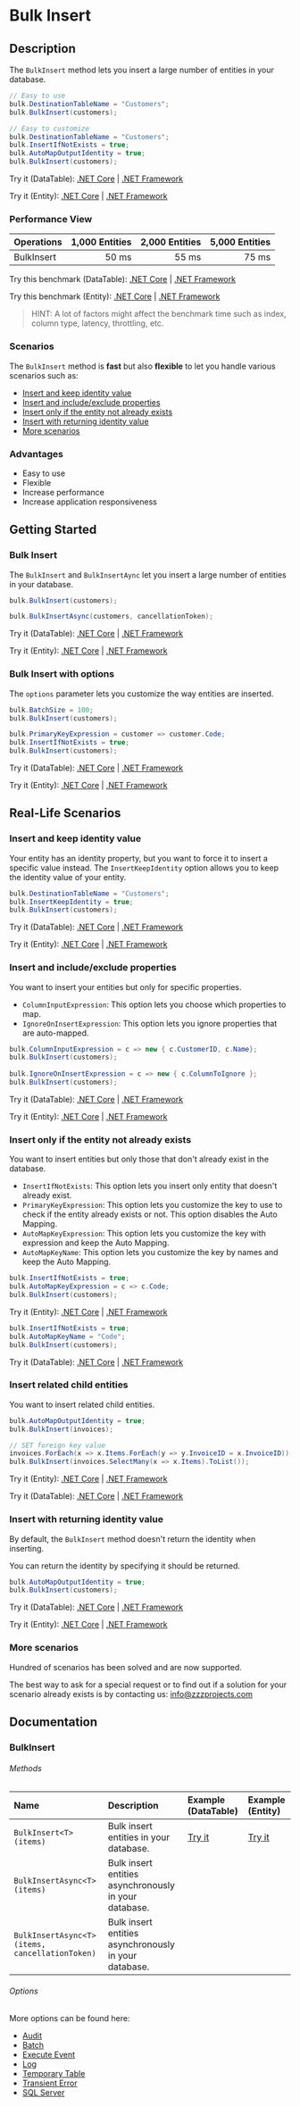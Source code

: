 # Bulk Insert

## Description

The `BulkInsert` method lets you insert a large number of entities in your database.

```csharp
// Easy to use
bulk.DestinationTableName = "Customers";
bulk.BulkInsert(customers);

// Easy to customize
bulk.DestinationTableName = "Customers";
bulk.InsertIfNotExists = true;
bulk.AutoMapOutputIdentity = true;
bulk.BulkInsert(customers);
```

Try it (DataTable): [.NET Core](https://dotnetfiddle.net/gf6m8T) | [.NET Framework](https://dotnetfiddle.net/UtvblA)

Try it (Entity): [.NET Core](https://dotnetfiddle.net/35OrVF) | [.NET Framework](https://dotnetfiddle.net/Nm4Ndu)


### Performance View

| Operations      | 1,000 Entities | 2,000 Entities | 5,000 Entities |
| :-------------- | -------------: | -------------: | -------------: |
| BulkInsert      | 50 ms          | 55 ms          | 75 ms          |

Try this benchmark (DataTable): [.NET Core](https://dotnetfiddle.net/u20yAQ) | [.NET Framework](https://dotnetfiddle.net/op4qjQ)

Try this benchmark (Entity): [.NET Core](https://dotnetfiddle.net/tpdKja) | [.NET Framework](https://dotnetfiddle.net/cHdVFF)

> HINT: A lot of factors might affect the benchmark time such as index, column type, latency, throttling, etc.

### Scenarios
The `BulkInsert` method is **fast** but also **flexible** to let you handle various scenarios such as:
- [Insert and keep identity value](#insert-and-keep-identity-value)
- [Insert and include/exclude properties](#insert-and-includeexclude-properties)
- [Insert only if the entity not already exists](#insert-only-if-the-entity-not-already-exists)
- [Insert with returning identity value](#insert-with-returning-identity-value)
- [More scenarios](#more-scenarios)

### Advantages
- Easy to use
- Flexible
- Increase performance
- Increase application responsiveness

## Getting Started

### Bulk Insert
The `BulkInsert` and `BulkInsertAync` let you insert a large number of entities in your database.

```csharp
bulk.BulkInsert(customers);

bulk.BulkInsertAsync(customers, cancellationToken);
```
Try it (DataTable): [.NET Core](https://dotnetfiddle.net/ZsArtr) | [.NET Framework](https://dotnetfiddle.net/V7BSkx)

Try it (Entity): [.NET Core](https://dotnetfiddle.net/Oaf9dz) | [.NET Framework](https://dotnetfiddle.net/ltMk9u)

### Bulk Insert with options
The `options` parameter lets you customize the way entities are inserted.

```csharp
bulk.BatchSize = 100;
bulk.BulkInsert(customers);

bulk.PrimaryKeyExpression = customer => customer.Code;
bulk.InsertIfNotExists = true;
bulk.BulkInsert(customers);
```
Try it (DataTable): [.NET Core](https://dotnetfiddle.net/YdMN18) | [.NET Framework](https://dotnetfiddle.net/C8kAfL)

Try it (Entity): [.NET Core](https://dotnetfiddle.net/HX11tc) | [.NET Framework](https://dotnetfiddle.net/YzSPKX)

## Real-Life Scenarios

### Insert and keep identity value
Your entity has an identity property, but you want to force it to insert a specific value instead. The `InsertKeepIdentity` option allows you to keep the identity value of your entity.

```csharp
bulk.DestinationTableName = "Customers";
bulk.InsertKeepIdentity = true;
bulk.BulkInsert(customers);
```
Try it (DataTable): [.NET Core](https://dotnetfiddle.net/Ky1t6K) | [.NET Framework](https://dotnetfiddle.net/GwWGpY)

Try it (Entity): [.NET Core](https://dotnetfiddle.net/OMlv89) | [.NET Framework](https://dotnetfiddle.net/04NuC3)

### Insert and include/exclude properties

You want to insert your entities but only for specific properties.

- `ColumnInputExpression`: This option lets you choose which properties to map.
- `IgnoreOnInsertExpression`: This option lets you ignore properties that are auto-mapped.

```csharp
bulk.ColumnInputExpression = c => new { c.CustomerID, c.Name};
bulk.BulkInsert(customers);
            
bulk.IgnoreOnInsertExpression = c => new { c.ColumnToIgnore };
bulk.BulkInsert(customers);
```
Try it (DataTable): [.NET Core](https://dotnetfiddle.net/gk9meY) | [.NET Framework](https://dotnetfiddle.net/xS44Il)

Try it (Entity): [.NET Core](https://dotnetfiddle.net/b5BDTA) | [.NET Framework](https://dotnetfiddle.net/obTRqp)

### Insert only if the entity not already exists
You want to insert entities but only those that don't already exist in the database.

- `InsertIfNotExists`: This option lets you insert only entity that doesn't already exist.
- `PrimaryKeyExpression`: This option lets you customize the key to use to check if the entity already exists or not. This option disables the Auto Mapping.
- `AutoMapKeyExpression`: This option lets you customize the key with expression and keep the Auto Mapping.
- `AutoMapKeyName`: This option lets you customize the key by names and keep the Auto Mapping.

```csharp
bulk.InsertIfNotExists = true;
bulk.AutoMapKeyExpression = c => c.Code;
bulk.BulkInsert(customers);
```
Try it (Entity): [.NET Core](https://dotnetfiddle.net/lKvdhk) | [.NET Framework](https://dotnetfiddle.net/DLMhLv)

```csharp
bulk.InsertIfNotExists = true;
bulk.AutoMapKeyName = "Code";
bulk.BulkInsert(customers);
```
Try it (DataTable): [.NET Core](https://dotnetfiddle.net/BIxSXi) | [.NET Framework](https://dotnetfiddle.net/waYK0E)


### Insert related child entities
You want to insert related child entities.

```csharp
bulk.AutoMapOutputIdentity = true;
bulk.BulkInsert(invoices);

// SET foreign key value            
invoices.ForEach(x => x.Items.ForEach(y => y.InvoiceID = x.InvoiceID));
bulk.BulkInsert(invoices.SelectMany(x => x.Items).ToList());
```
Try it (Entity): [.NET Core](https://dotnetfiddle.net/hlSqpt) | [.NET Framework](https://dotnetfiddle.net/9REv9u)

Try it (DataTable): [.NET Core](https://dotnetfiddle.net/fyfuEf) | [.NET Framework](https://dotnetfiddle.net/zDdjQm)

### Insert with returning identity value
By default, the `BulkInsert` method doesn't return the identity when inserting.

You can return the identity by specifying it should be returned.

```csharp
bulk.AutoMapOutputIdentity = true;
bulk.BulkInsert(customers);
```
Try it (DataTable): [.NET Core](https://dotnetfiddle.net/PyZctu) | [.NET Framework](https://dotnetfiddle.net/g5pSS1)

Try it (Entity): [.NET Core](https://dotnetfiddle.net/ICZEez) | [.NET Framework](https://dotnetfiddle.net/klt6MY)

### More scenarios
Hundred of scenarios has been solved and are now supported.

The best way to ask for a special request or to find out if a solution for your scenario already exists is by contacting us:
info@zzzprojects.com

## Documentation

### BulkInsert

###### Methods

| Name | Description | Example (DataTable) | Example (Entity) |
| :--- | :----------  | :------ | :------ |
| `BulkInsert<T>(items)` | Bulk insert entities in your database. | [Try it](https://dotnetfiddle.net/ikjsmq) | [Try it](https://dotnetfiddle.net/oz7CCC) |
| `BulkInsertAsync<T>(items)` | Bulk insert entities asynchronously in your database. | |
| `BulkInsertAsync<T>(items, cancellationToken)` | Bulk insert entities asynchronously in your database. | |

###### Options
More options can be found here:

- [Audit](https://bulk-operations.net/audit)
- [Batch](https://bulk-operations.net/batch)
- [Execute Event](https://bulk-operations.net/execute-event)
- [Log](https://bulk-operations.net/log)
- [Temporary Table](https://bulk-operations.net/temporary-table)
- [Transient Error](https://bulk-operations.net/transient-error)
- [SQL Server](https://bulk-operations.net/sql-server)
